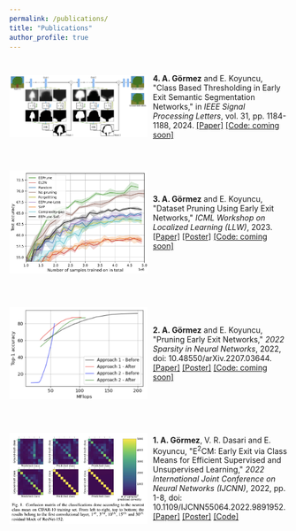 ```yaml
---
permalink: /publications/
title: "Publications"
author_profile: true
---
```

<style>
img {
  padding-right: 10px;
  padding-bottom: 30px;
  padding-top: 30px;
}
.box {
   display: flex;
   align-items:center;
}
</style>

<div class="box">
  <img style="vertical-align:middle; float: left" src="/assets/publications/cbt_spl_fig2.png" alt="" width="250">
  <span style=""><b>4. A. Görmez</b> and E. Koyuncu, "Class Based Thresholding in Early Exit Semantic Segmentation Networks," in <em>IEEE Signal Processing Letters</em>, vol. 31, pp. 1184-1188, 2024. <a href="http://doi.org/10.1109/LSP.2024.3386110">[Paper]</a> <a href="/publications">[Code: coming soon]</a></span>
</div>
 
<div class="box">
  <img style="vertical-align:middle; float: left" src="/assets/publications/icmlllw.png" alt="" width="250">
  <span style=""><b>3. A. Görmez</b> and E. Koyuncu, "Dataset Pruning Using Early Exit Networks," <em>ICML Workshop on Localized Learning (LLW)</em>, 2023. <a href="https://openreview.net/forum?id=Kh114370zL">[Paper]</a> <a href="/assets/publications/icml_llw_poster.pdf">[Poster]</a> <a href="/publications">[Code: coming soon]</a></span>
</div>

<div class="box">
  <img style="vertical-align:middle; float: left" src="/assets/publications/snnfig.png" alt="" width="250">
  <span style=""><b>2. A. Görmez</b> and E. Koyuncu, "Pruning Early Exit Networks," <em>2022 Sparsity in Neural Networks</em>, 2022, doi: 10.48550/arXiv.2207.03644. <a href="https://arxiv.org/abs/2207.03644">[Paper]</a> <a href="/assets/publications/snn_poster.png">[Poster]</a> <a href="/publications">[Code: coming soon]</a></span>
</div>

<div class="box">
  <img style="vertical-align:middle; float: left" src="/assets/publications/ijcnnfig.png" alt="" width="250">
  <span style=""><b>1. A. Görmez</b>, V. R. Dasari and E. Koyuncu, "E<sup>2</sup>CM: Early Exit via Class Means for Efficient Supervised and Unsupervised Learning," <em>2022 International Joint Conference on Neural Networks (IJCNN)</em>, 2022, pp. 1-8, doi: 10.1109/IJCNN55064.2022.9891952. <a href="https://doi.org/10.1109/IJCNN55064.2022.9891952">[Paper]</a> <a href="/assets/publications/ijcnn_poster.pdf">[Poster]</a> <a href="https://github.com/alperengormez/class_means">[Code]</a></span>
</div>
